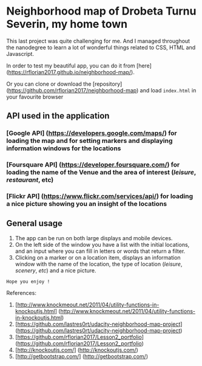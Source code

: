 # Neighborhood map of Drobeta Turnu Severin, my home town

This last project was quite challenging for me. And I managed throughout the nanodegree to learn a lot of wonderful things related to CSS, HTML and Javascript.

In order to test my beautiful app, you can do it from [here] (https://rflorian2017.github.io/neighborhood-map/).

Or you can clone or download the [repository] (https://github.com/rflorian2017/neighborhood-map) and load `index.html` in your favourite browser 

## API used in the application
### [Google API] (https://developers.google.com/maps/) for loading the map and for setting markers and displaying information windows for the locations
### [Foursquare API] (https://developer.foursquare.com/) for loading the name of the Venue and the area of interest (*leisure*, *restaurant*, etc)
### [Flickr API] (https://www.flickr.com/services/api/) for loading a nice picture showing you an insight of the locations

## General usage
1. The app can be run on both large displays and mobile devices.
2. On the left side of the window you have a list with the initial locations, and an input where you can fill in letters or words that return a filter.
3. Clicking on a marker or on a location item, displays an information window with the name of the location, the type of location (*leisure*, *scenery*, *etc*) and a nice picture.

`Hope you enjoy !`

References: 

1. [http://www.knockmeout.net/2011/04/utility-functions-in-knockoutjs.html] (http://www.knockmeout.net/2011/04/utility-functions-in-knockoutjs.html)
2. [https://github.com/lastres0rt/udacity-neighborhood-map-project] (https://github.com/lastres0rt/udacity-neighborhood-map-project)
3. [https://github.com/rflorian2017/Lesson2_portfolio] (https://github.com/rflorian2017/Lesson2_portfolio)
4. [http://knockoutjs.com/] (http://knockoutjs.com/)
5. [http://getbootstrap.com/] (http://getbootstrap.com/)



